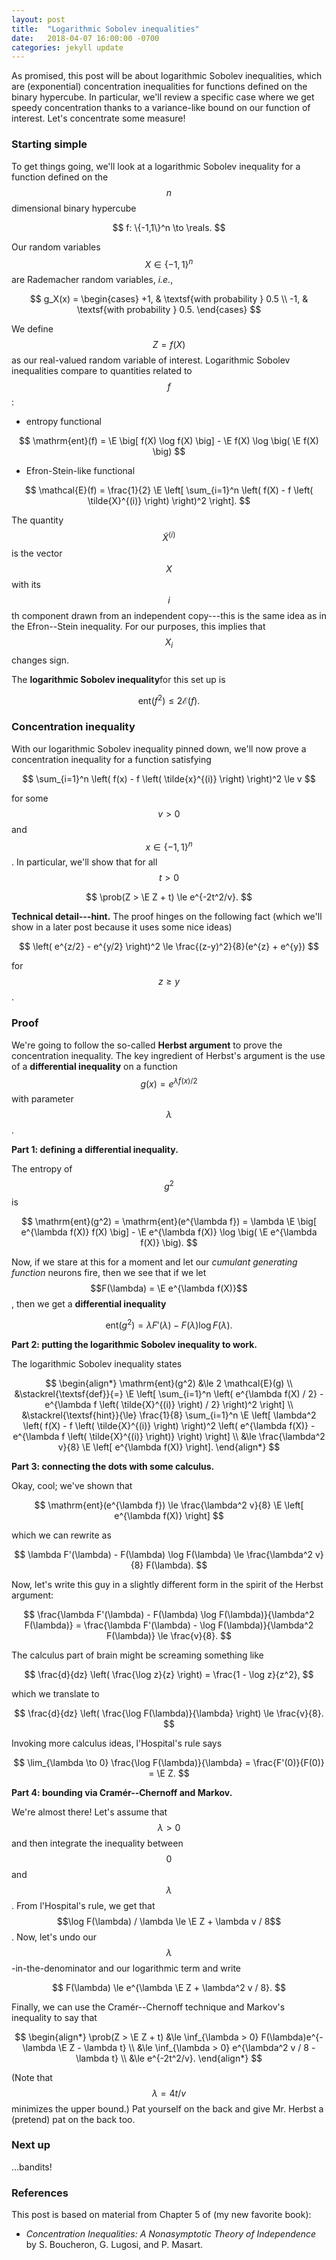 ```yaml
---
layout: post
title:  "Logarithmic Sobolev inequalities"
date:   2018-04-07 16:00:00 -0700
categories: jekyll update
---
```

As promised, this post will be about logarithmic Sobolev inequalities, which
are (exponential) concentration inequalities for functions defined on the
binary hypercube. In particular, we'll review a specific case where we
get speedy concentration thanks to a variance-like bound on our function of
interest. Let's concentrate some measure!

### Starting simple

To get things going, we'll look at a logarithmic Sobolev inequality for a 
function defined on the $$n$$ dimensional binary hypercube

$$
f: \{-1,1\}^n \to \reals.
$$

Our random variables $$X \in \{-1,1\}^n$$ are Rademacher random variables, 
*i.e.*,

$$
g_X(x) = 
\begin{cases}
+1, & \textsf{with probability } 0.5 \\
-1, & \textsf{with probability } 0.5.
\end{cases}
$$

We define $$Z = f(X)$$ as our real-valued random variable of interest. 
Logarithmic Sobolev inequalities compare to quantities related to $$f$$:

* entropy functional

$$
\mathrm{ent}(f) = \E \big[ f(X) \log f(X) \big] - 
				  \E f(X) \log \big( \E f(X) \big)
$$

* Efron-Stein-like functional

$$
\mathcal{E}(f) = \frac{1}{2} \E \left[ \sum_{i=1}^n \left( f(X) - 
	f \left( \tilde{X}^{(i)} \right) \right)^2 \right].
$$

The quantity $$\tilde{X}^{(i)}$$ is the vector $$X$$ with its $$i$$th
component drawn from an independent copy---this is the same idea as in the
Efron--Stein inequality. For our purposes, this implies that $$X_i$$ changes
sign.

The **logarithmic Sobolev inequality**for this set up is

$$
\mathrm{ent}(f^2) \le 2 \mathcal{E}(f).
$$

### Concentration inequality

With our logarithmic Sobolev inequality pinned down, we'll now prove
a concentration inequality for a function satisfying

$$
\sum_{i=1}^n \left( f(x) - f \left( \tilde{x}^{(i)} \right) \right)^2 \le v
$$

for some $$v > 0$$ and $$x \in \{-1,1\}^n$$. In particular, we'll show that
for all $$t > 0$$

$$
\prob(Z > \E Z + t) \le e^{-2t^2/v}.
$$

**Technical detail---hint.**
The proof hinges on the following fact (which we'll show in a later post
because it uses some nice ideas)

$$
\left( e^{z/2} - e^{y/2} \right)^2 \le \frac{(z-y)^2}{8}(e^{z} + e^{y})
$$

for $$z \ge y$$.

### Proof

We're going to follow the so-called **Herbst argument** to prove the
concentration inequality. The key ingredient of Herbst's argument is the use
of a **differential inequality** on a function $$g(x) = e^{\lambda f(x)/2}$$
with parameter $$\lambda$$.

**Part 1: defining a differential inequality.**

The entropy of $$g^2$$ is

$$
\mathrm{ent}(g^2) = \mathrm{ent}(e^{\lambda f}) 
	= \lambda \E \big[ e^{\lambda f(X)} f(X) \big] -  
	  \E e^{\lambda f(X)} \log \big( \E e^{\lambda f(X)} \big).
$$

Now, if we stare at this for a moment and let our *cumulant generating 
function* neurons fire, then we see that if we let 
$$F(\lambda) = \E e^{\lambda f(X)}$$, then we get a **differential inequality**

$$
\mathrm{ent}(g^2) = \lambda F'(\lambda) - F(\lambda) \log F(\lambda).
$$

**Part 2: putting the logarithmic Sobolev inequality to work.**

The logarithmic Sobolev inequality states

$$
\begin{align*}
\mathrm{ent}(g^2) &\le 2 \mathcal{E}(g) \\
&\stackrel{\textsf{def}}{=} 
	\E \left[ \sum_{i=1}^n \left( e^{\lambda f(X) / 2} - 
		e^{\lambda f \left( \tilde{X}^{(i)} \right) / 2} \right)^2 \right] \\
&\stackrel{\textsf{hint}}{\le} 
	\frac{1}{8} \sum_{i=1}^n \E \left[ 
	\lambda^2 \left( f(X) - f \left( \tilde{X}^{(i)} \right) \right)^2 
	\left( e^{\lambda f(X)} - e^{\lambda f \left( \tilde{X}^{(i)} \right)} \right)
	\right] \\
&\le \frac{\lambda^2 v}{8} \E \left[ e^{\lambda f(X)} \right].
\end{align*}
$$

**Part 3: connecting the dots with some calculus.**

Okay, cool; we've shown that

$$
\mathrm{ent}(e^{\lambda f}) \le \frac{\lambda^2 v}{8} 
	\E \left[ e^{\lambda f(X)} \right]
$$

which we can rewrite as

$$
\lambda F'(\lambda) - F(\lambda) \log F(\lambda) \le 
	\frac{\lambda^2 v}{8} F(\lambda).
$$

Now, let's write this guy in a slightly different form in the spirit of
the Herbst argument:

$$
\frac{\lambda F'(\lambda) - F(\lambda) \log F(\lambda)}{\lambda^2 F(\lambda)} 
	= \frac{\lambda F'(\lambda) - \log F(\lambda)}{\lambda^2 F(\lambda)}
	\le \frac{v}{8}.
$$

The calculus part of brain might be screaming something like

$$
\frac{d}{dz} \left( \frac{\log z}{z} \right) = \frac{1 - \log z}{z^2},
$$

which we translate to

$$
\frac{d}{dz} \left( \frac{\log F(\lambda)}{\lambda} \right) \le \frac{v}{8}.
$$

Invoking more calculus ideas, l'Hospital's rule says

$$
\lim_{\lambda \to 0} \frac{\log F(\lambda)}{\lambda} 
	= \frac{F'(0)}{F(0)} = \E Z.
$$

**Part 4: bounding via Cramér--Chernoff and Markov.**

We're almost there! Let's assume that $$\lambda > 0$$ and then integrate
the inequality between $$0$$ and $$\lambda$$. From l'Hospital's rule, we get
that $$\log F(\lambda) / \lambda \le \E Z + \lambda v / 8$$. Now, let's undo
our $$\lambda$$-in-the-denominator and our logarithmic term and write

$$
F(\lambda) \le e^{\lambda \E Z + \lambda^2 v / 8}.
$$

Finally, we can use the Cramér--Chernoff technique and Markov's inequality to 
say that

$$
\begin{align*}
\prob(Z > \E Z + t) 
	&\le \inf_{\lambda > 0} F(\lambda)e^{-\lambda \E Z - \lambda t} \\
	&\le \inf_{\lambda > 0}  e^{\lambda^2 v / 8 - \lambda t} \\
	&\le e^{-2t^2/v}.
\end{align*}
$$

(Note that $$\lambda = 4t/v$$ minimizes the upper bound.) Pat yourself on the 
back and give Mr. Herbst a (pretend) pat on the back too.

### Next up

...bandits!

### References

This post is based on material from Chapter 5 of (my new favorite book):

* *Concentration Inequalities: A Nonasymptotic Theory of Independence* by 
  S. Boucheron, G. Lugosi, and P. Masart.